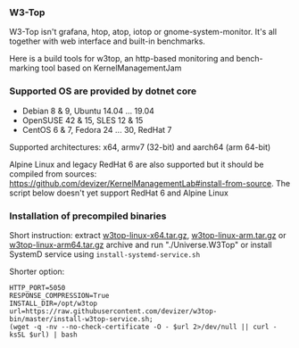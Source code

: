 ### W3-Top
W3-Top isn't grafana, htop, atop, iotop or gnome-system-monitor. It's all together with web interface and built-in benchmarks. 

Here is a build tools for w3top, an http-based monitoring and bench-marking tool based on KernelManagementJam

### Supported OS are provided by dotnet core 
- Debian 8 & 9, Ubuntu 14.04 ... 19.04
- OpenSUSE 42 & 15, SLES 12 & 15
- CentOS 6 & 7, Fedora 24 ... 30, RedHat 7

Supported architectures: x64, armv7 (32-bit) and aarch64 (arm 64-bit)

Alpine Linux and legacy RedHat 6 are also supported but it should be compiled from sources: https://github.com/devizer/KernelManagementLab#install-from-source.
The script below doesn't yet support RedHat 6 and Alpine Linux

### Installation of precompiled binaries
Short instruction: extract 
[w3top-linux-x64.tar.gz](https://raw.githubusercontent.com/devizer/w3top-bin/master/public/w3top-linux-x64.tar.gz),
[w3top-linux-arm.tar.gz](https://raw.githubusercontent.com/devizer/w3top-bin/master/public/w3top-linux-arm.tar.gz) or 
[w3top-linux-arm64.tar.gz](https://raw.githubusercontent.com/devizer/w3top-bin/master/public/w3top-linux-arm64.tar.gz) archive 
and run "./Universe.W3Top" or install SystemD service using `install-systemd-service.sh`

Shorter option:
```
HTTP_PORT=5050
RESPONSE_COMPRESSION=True
INSTALL_DIR=/opt/w3top
url=https://raw.githubusercontent.com/devizer/w3top-bin/master/install-w3top-service.sh; 
(wget -q -nv --no-check-certificate -O - $url 2>/dev/null || curl -ksSL $url) | bash
```
